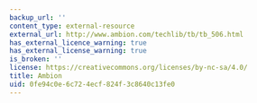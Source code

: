 ```yaml
---
backup_url: ''
content_type: external-resource
external_url: http://www.ambion.com/techlib/tb/tb_506.html
has_external_licence_warning: true
has_external_license_warning: true
is_broken: ''
license: https://creativecommons.org/licenses/by-nc-sa/4.0/
title: Ambion
uid: 0fe94c0e-6c72-4ecf-824f-3c8640c13fe0
---
```

